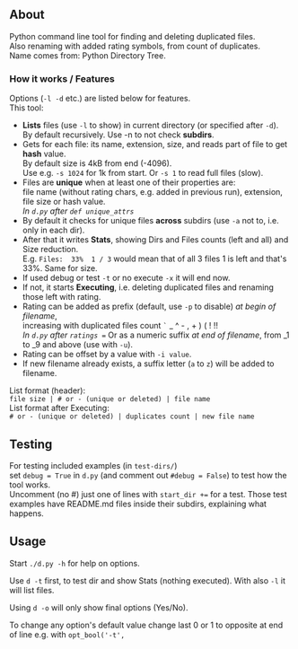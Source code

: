 ## About

Python command line tool for finding and deleting duplicated files.  
Also renaming with added rating symbols, from count of duplicates.  
Name comes from: Python Directory Tree.

### How it works / Features

Options (`-l -d` etc.) are listed below for features.  
This tool:
- **Lists** files (use `-l` to show) in current directory (or specified after `-d`).  
  By default recursively. Use -n to not check **subdirs**.
- Gets for each file: its name, extension, size, and reads part of file to get **hash** value.  
  By default size is 4kB from end (-4096).  
  Use e.g. `-s 1024` for 1k from start. Or `-s 1` to read full files (slow).
- Files are **unique** when at least one of their properties are:  
  file name (without rating chars, e.g. added in previous run), extension, file size or hash value.  
  *In `d.py` after `def unique_attrs`*
- By default it checks for unique files **across** subdirs (use `-a` not to, i.e. only in each dir).
- After that it writes **Stats**, showing Dirs and Files counts (left and all) and Size reduction.  
  E.g. `Files:  33%  1 / 3` would mean that of all 3 files 1 is left and that's 33%. Same for size.
- If used debug or test `-t` or no execute `-x` it will end now.
- If not, it starts **Executing**, i.e. deleting duplicated files and renaming those left with rating.
- Rating can be added as prefix (default, use `-p` to disable) *at begin of filename*,  
  increasing with duplicated files count `` ` `` _ ^ - , + ) ( ! !!  
  *In `d.py` after `ratings =`*
  Or as a numeric suffix *at end of filename*, from _1 to _9 and above (use with `-u`).
- Rating can be offset by a value with `-i value`.
- If new filename already exists, a suffix letter (`a` to `z`) will be added to filename.

List format (header):  
`file size | # or - (unique or deleted) | file name`  
List format after Executing:  
`# or - (unique or deleted) | duplicates count | new file name`

## Testing

For testing included examples (in `test-dirs/`)  
set `debug = True` in `d.py` (and comment out `#debug = False`) to test how the tool works.  
Uncomment (no #) just one of lines with `start_dir +=` for a test.
Those test examples have README.md files inside their subdirs, explaining what happens.

## Usage

Start `./d.py -h` for help on options.  

Use `d -t` first, to test dir and show Stats (nothing executed). With also `-l` it will list files.  

Using `d -o` will only show final options (Yes/No).  

To change any option's default value change last 0 or 1 to opposite at end of line e.g. with `opt_bool('-t',`
